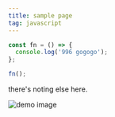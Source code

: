 ```yaml
---
title: sample page
tag: javascript
---
```


```js
const fn = () => {
  console.log('996 gogogo');
};

fn();
```

there's noting else here.

![demo image](/public/img.png)
